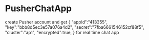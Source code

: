# PusherChatApp

create Pusher account and get 
 {
   "appId":"413355",
    "key":"bbb8d5ec3e57a076a4d2",
    "secret":"7fba6661546152cf88f5",
    "cluster":"ap1",
    "encrypted":true,
 }
 for real time chat app
